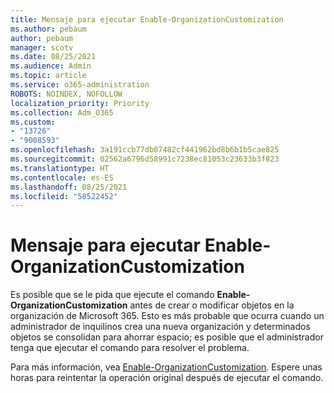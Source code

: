 ```yaml
---
title: Mensaje para ejecutar Enable-OrganizationCustomization
ms.author: pebaum
author: pebaum
manager: scotv
ms.date: 08/25/2021
ms.audience: Admin
ms.topic: article
ms.service: o365-administration
ROBOTS: NOINDEX, NOFOLLOW
localization_priority: Priority
ms.collection: Adm_O365
ms.custom:
- "13726"
- "9008593"
ms.openlocfilehash: 3a191ccb77db07482cf441962bd8b6b1b5cae825
ms.sourcegitcommit: 02562a6796d58991c7238ec81053c23633b3f823
ms.translationtype: HT
ms.contentlocale: es-ES
ms.lasthandoff: 08/25/2021
ms.locfileid: "58522452"
---
```

# <a name="message-to-run-enable-organizationcustomization"></a>Mensaje para ejecutar Enable-OrganizationCustomization

Es posible que se le pida que ejecute el comando **Enable-OrganizationCustomization** antes de crear o modificar objetos en la organización de Microsoft 365. Esto es más probable que ocurra cuando un administrador de inquilinos crea una nueva organización y determinados objetos se consolidan para ahorrar espacio; es posible que el administrador tenga que ejecutar el comando para resolver el problema.

Para más información, vea [Enable-OrganizationCustomization](https://docs.microsoft.com/powershell/module/exchange/enable-organizationcustomization). Espere unas horas para reintentar la operación original después de ejecutar el comando.